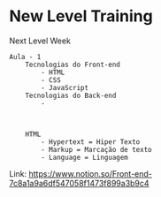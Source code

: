 # New Level Training

 Next Level Week

    Aula - 1
        Tecnologias do Front-end
            - HTML
            - CSS
            - JavaScript
        Tecnologias do Back-end
            -


        
        HTML
            - Hypertext = Hiper Texto
            - Markup = Marcação de texto
            - Language = Linguagem

Link: https://www.notion.so/Front-end-7c8a1a9a6df547058f1473f899a3b9c4